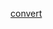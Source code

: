 [convert](https://user-images.githubusercontent.com/108423518/221951382-d16ac150-fb62-4058-9847-b4f8d431da2e.png)
